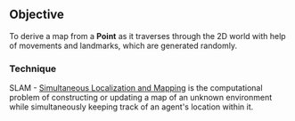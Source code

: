 ## Objective

To derive a map from a **Point** as it traverses through the 2D world with help of movements and landmarks, 
which are generated randomly.

### Technique

SLAM - [Simultaneous Localization and Mapping](https://en.wikipedia.org/wiki/Simultaneous_localization_and_mapping)
is the computational problem of constructing or updating a map of an unknown environment while simultaneously 
keeping track of an agent's location within it.
